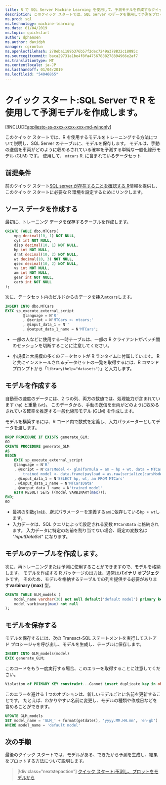 ```yaml
---
title: R で SQL Server Machine Learning を使用して、予測モデルを作成するクイック スタート
description: このクイック スタートでは、SQL Server のデータを使用して予測をプロットする R でモデルを構築する方法を説明します。
ms.prod: sql
ms.technology: machine-learning
ms.date: 01/04/2019
ms.topic: quickstart
author: dphansen
ms.author: davidph
manager: cgronlun
ms.openlocfilehash: 278eba1189b376b57f2dec7249a378832c18095c
ms.sourcegitcommit: baca29731a1be4f8fa47567888278394966e2af7
ms.translationtype: MT
ms.contentlocale: ja-JP
ms.lasthandoff: 01/04/2019
ms.locfileid: "54046865"
---
```

# <a name="quickstart-create-a-predictive-model-using-r-in-sql-server"></a>クイック スタート:SQL Server で R を使用して予測モデルを作成します。
[!INCLUDE[appliesto-ss-xxxx-xxxx-xxx-md-winonly](../../includes/appliesto-ss-xxxx-xxxx-xxx-md-winonly.md)]

このクイック スタートでは、R を使用するモデルをトレーニングする方法について説明し、SQL Server のテーブルに、モデルを保存します。 モデルは、手動の送信を車両がどのように収めるされている確率を予測する単純な一般化線形モデル (GLM) です。 使用して、 `mtcars` R. に含まれているデータセット

## <a name="prerequisites"></a>前提条件

前のクイック スタート[SQL server が存在することを確認する R](quickstart-r-verify.md)情報を提供し、このクイック スタートに必要な R 環境を設定するためにリンクします。

## <a name="create-the-source-data"></a>ソース データを作成する

最初に、トレーニング データを保存するテーブルを作成します。

```sql
CREATE TABLE dbo.MTCars(
    mpg decimal(10, 1) NOT NULL,
    cyl int NOT NULL,
    disp decimal(10, 1) NOT NULL,
    hp int NOT NULL,
    drat decimal(10, 2) NOT NULL,
    wt decimal(10, 3) NOT NULL,
    qsec decimal(10, 2) NOT NULL,
    vs int NOT NULL,
    am int NOT NULL,
    gear int NOT NULL,
    carb int NOT NULL
);
```

次に、データセット内のビルドからのデータを挿入`mtcars`します。

```SQL
INSERT INTO dbo.MTCars
EXEC sp_execute_external_script
        @language = N'R'
        , @script = N'MTCars <- mtcars;'
        , @input_data_1 = N''
        , @output_data_1_name = N'MTCars';
```

+ 一部の人などに使用する一時テーブルは、一部の R クライアントがバッチ間のセッションを切断することに注意してください。

+ 小規模と大規模の多くのデータセットが R ランタイムに付属しています。 R と共にインストールされるデータセットの一覧を取得するには、R コマンド プロンプトから「`library(help="datasets")`」と入力します。

## <a name="create-a-model"></a>モデルを作成する

自動車の速度のデータには、2 つの列、両方の数値では、処理能力が含まれています (`hp`) と重量 (`wt`)。 このデータから、手動の送信を車両がどのように収めるされている確率を推定する一般化線形モデル (GLM) を作成します。

モデルを構築するには、R コード内で数式を定義し、入力パラメーターとしてデータを渡します。

```sql
DROP PROCEDURE IF EXISTS generate_GLM;
GO
CREATE PROCEDURE generate_GLM
AS
BEGIN
    EXEC sp_execute_external_script
    @language = N'R'
    , @script = N'carsModel <- glm(formula = am ~ hp + wt, data = MTCarsData, family = binomial);
        trained_model <- data.frame(payload = as.raw(serialize(carsModel, connection=NULL)));'
    , @input_data_1 = N'SELECT hp, wt, am FROM MTCars'
    , @input_data_1_name = N'MTCarsData'
    , @output_data_1_name = N'trained_model'
    WITH RESULT SETS ((model VARBINARY(max)));
END;
GO
```

+ 最初の引数`glm`は、*数式*パラメーターを定義する`am`に依存している`hp + wt`します。
+ 入力データは、SQL クエリによって設定される変数 `MTCarsData` に格納されます。 入力データに特定の名前を割り当てない場合、既定の変数名は "_InputDataSet_" になります。

## <a name="create-a-table-for-the-model"></a>モデルのテーブルを作成します。

次に、再トレーニングまたは予測に使用することができますので、モデルを格納します。 モデルを作成する R パッケージの出力は、通常は**バイナリ オブジェクト**です。 そのため、モデルを格納するテーブルでの列を提供する必要があります**varbinary (max)** 型。

```sql
CREATE TABLE GLM_models (
    model_name varchar(30) not null default('default model') primary key,
    model varbinary(max) not null
);
```

## <a name="save-the-model"></a>モデルを保存する

モデルを保存するには、次の Transact-SQL ステートメントを実行してストアド プロシージャを呼び出し、モデルを生成し、テーブルに保存します。

```sql
INSERT INTO GLM_models(model)
EXEC generate_GLM;
```

このコードをもう一度実行する場合、このエラーを取得することに注意してください。

```sql
Violation of PRIMARY KEY constraint...Cannot insert duplicate key in object dbo.stopping_distance_models
```

このエラーを避ける 1 つのオプションは、新しいモデルごとに名前を更新することです。 たとえば、わかりやすい名前に変更し、モデルの種類や作成日などを含めることができます。

```sql
UPDATE GLM_models
SET model_name = 'GLM_' + format(getdate(), 'yyyy.MM.HH.mm', 'en-gb')
WHERE model_name = 'default model'
```

## <a name="next-steps"></a>次の手順

最後のクイック スタートでは、モデルがある、できたから予測を生成し、結果をプロットする方法について説明します。

> [!div class="nextstepaction"]
> [クイック スタート:予測し、プロットをモデルから](quickstart-r-predict-from-model.md)